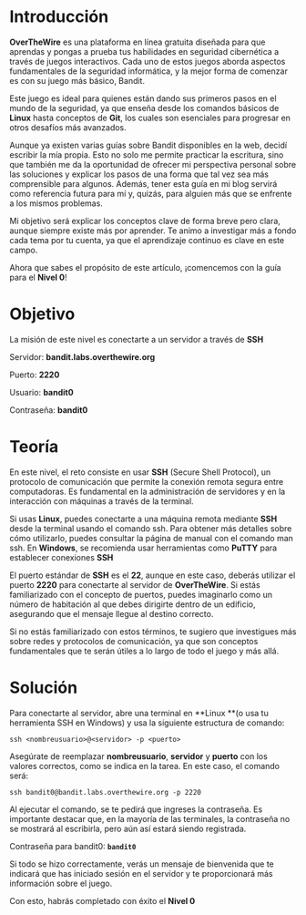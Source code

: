 # Introducción

**OverTheWire** es una plataforma en línea gratuita diseñada para que aprendas y
pongas a prueba tus habilidades en seguridad cibernética a través de juegos
interactivos. Cada uno de estos juegos aborda aspectos fundamentales de la 
seguridad informática, y la mejor forma de comenzar es con su juego más básico, Bandit.

Este juego es ideal para quienes están dando sus primeros pasos en el mundo 
de la seguridad, ya que enseña desde los comandos básicos de **Linux** hasta conceptos de **Git**, los cuales son esenciales para progresar en otros desafíos más avanzados.
 
Aunque ya existen varias guías sobre Bandit disponibles en la web, decidí escribir la mía propia. Esto no solo me permite practicar la escritura, sino que también me da la oportunidad de ofrecer mi perspectiva personal sobre las soluciones y explicar los pasos de una forma que tal vez sea más comprensible para algunos. Además, tener esta guía en mi blog servirá como referencia futura para mí y, quizás, para alguien más que se enfrente a los mismos problemas.

Mi objetivo será explicar los conceptos clave de forma breve pero clara, aunque siempre existe más por aprender. Te animo a investigar más a fondo cada tema por tu cuenta, ya que el aprendizaje continuo es clave en este campo.

Ahora que sabes el propósito de este artículo, ¡comencemos con la guía para el **Nivel 0**!

# Objetivo

 La misión de este nivel es conectarte a un servidor a través de **SSH**

 Servidor: **bandit.labs.overthewire.org**
 
 Puerto: **2220**

Usuario: **bandit0**

Contraseña: **bandit0**

# Teoría
 
 En este nivel, el reto consiste en usar **SSH** (Secure Shell Protocol), un protocolo de comunicación que permite la conexión remota segura entre computadoras. Es fundamental en la administración de servidores y en la interacción con máquinas a través de la terminal.

Si usas **Linux**, puedes conectarte a una máquina remota mediante **SSH** desde la terminal usando el comando ssh. Para obtener más detalles sobre cómo utilizarlo, puedes consultar la página de manual con el comando man ssh. En **Windows**, se recomienda usar herramientas como **PuTTY** para establecer conexiones **SSH**

El puerto estándar de **SSH** es el **22**, aunque en este caso, deberás utilizar el puerto **2220** para conectarte al servidor de **OverTheWire**. Si estás familiarizado con el concepto de puertos, puedes imaginarlo como un número de habitación al que debes dirigirte dentro de un edificio, asegurando que el mensaje llegue al destino correcto.

Si no estás familiarizado con estos términos, te sugiero que investigues más sobre redes y protocolos de comunicación, ya que son conceptos fundamentales que te serán útiles a lo largo de todo el juego y más allá.

# Solución

Para conectarte al servidor, abre una terminal en **Linux **(o usa tu herramienta SSH en Windows) y usa la siguiente estructura de comando:

 
 ```
 ssh <nombreusuario>@<servidor> -p <puerto>
 ```
  
Asegúrate de reemplazar **nombreusuario**, **servidor** y **puerto** con los valores correctos, como se indica en la tarea. En este caso, el comando será:

```
ssh bandit0@bandit.labs.overthewire.org -p 2220
```

Al ejecutar el comando, se te pedirá que ingreses la contraseña. Es importante destacar que, en la mayoría de las terminales, la contraseña no se mostrará al escribirla, pero aún así estará siendo registrada.

Contraseña para bandit0: **```bandit0```**

Si todo se hizo correctamente, verás un mensaje de bienvenida que te indicará que has iniciado sesión en el servidor y te proporcionará más información sobre el juego.

Con esto, habrás completado con éxito el **Nivel 0**
